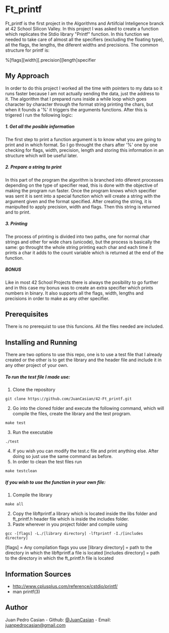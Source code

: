 # Ft_printf
Ft_printf is the first project in the Algorithms and Artiifcial Inteligence branck at 42 School Silicon Valley. In this project I was asked to create a function which replicates the Stdio library "Printf" function. In this function we needed to take care of almost all the specifiers (excluding the floating type), all the flags, the lengths, the diferent widths and precisions. The common structure for printf is:

%[flags][width][.precision][length]specifier

## My Approach
In order to do this project I worked all the time with pointers to my data so it runs faster because I am not actually sending the data, just the address to it. The algorithm that I prepared runs inside a while loop which goes character by character through the format string printing the chars, but when it founds a '%' it triggers the arguments functions. After this is trigered I run the following logic: 

##### 1. Get all the posible information
The first step to print a function argument is to know what you are going to print and in which format. So I go throught the chars after '%' one by one checking for flags, width, precision, length and storing this information in an structure which will be useful later.

##### 2. Prepare a string to print
In this part of the program the algorithm is branched into diferent processes depending on the type of specifier read, this is done with the objective of making the program run faster. Once the program knows which specifier was sent it is sent into a special function which will create a string with the argument given and the format specified. After creating the string, it is manipulted to apply precision, width and flags. Then this string is returned and to print.

##### 3. Printing
The process of printing is divided into two paths, one for normal char strings and other for wide chars (unicode), but the process is basically the same: go throught the whole string printing each char and each time it prints a char it adds to the count variable which is returned at the end of the function.

##### BONUS
Like in most 42 School Projects there is always the posibility to go further and in this case my bonus was to create an extra specifier which prints numbers in binary. It also supports all the flags, width, lengths and precisions in order to make as any other specifier. 

## Prerequisites
There is no prerequist to use this funcions. All the files needed are included.

## Installing and Running
There are two options to use this repo, one is to use a test file that I already created or the other is to get the library and the header file and include it in any other project of your own. 
##### To run the test file I made use:
1. Clone the repository
```
git clone https://github.com/JuanCasian/42-Ft_printf.git
```
2. Go into the cloned folder and execute the following command, which will compile the files, create the library and the test program.
```
make test
```
3. Run the executable
```
./test
```
4. If you wish you can modify the test.c file and print anything else. After doing so just use the same command as before.
5. In order to clean the test files run
```
make testclean
```
##### If you wish to use the function in your own file:
1. Compile the library
```
make all
```
2. Copy the libftprintf.a library which is located inside the libs folder and ft_printf.h header file which is inside the includes folder.
3. Paste wherever in you project folder and compile using
```
gcc -[flags] -L./[library directory] -lftprintf -I./[includes directory]
```
[flags] = Any compilation flags you use
[library directory] = path to the directory in which the libftprintf.a file is located
[includes directory] = path to the directory in which the ft_printf.h file is located

## Information Sources
- http://www.cplusplus.com/reference/cstdio/printf/
- man printf(3)

## Author
Juan Pedro Casian - Github: [@JuanCasian](https://github.com/JuanCasian) - Email: juanpedrocasian@gmail.com

